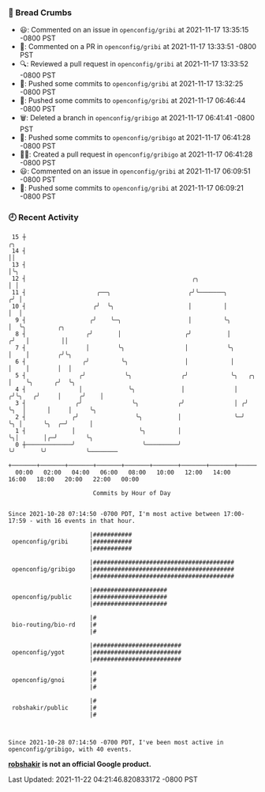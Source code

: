 ### 🍞 Bread Crumbs

 * 😃: Commented on an issue in `openconfig/gribi` at 2021-11-17 13:35:15 -0800 PST
 * 💬: Commented on a PR in  `openconfig/gribi` at 2021-11-17 13:33:51 -0800 PST
 * 🔍: Reviewed a pull request in  `openconfig/gribi` at 2021-11-17 13:33:52 -0800 PST
 * 🚢: Pushed some commits to `openconfig/gribi` at 2021-11-17 13:32:25 -0800 PST
 * 🚢: Pushed some commits to `openconfig/gribi` at 2021-11-17 06:46:44 -0800 PST
 * 🗑: Deleted a branch in `openconfig/gribigo` at 2021-11-17 06:41:41 -0800 PST
 * 🚢: Pushed some commits to `openconfig/gribigo` at 2021-11-17 06:41:28 -0800 PST
 * ✍🏼: Created a pull request in `openconfig/gribigo` at 2021-11-17 06:41:28 -0800 PST
 * 😃: Commented on an issue in `openconfig/gribi` at 2021-11-17 06:09:51 -0800 PST
 * 🚢: Pushed some commits to `openconfig/gribi` at 2021-11-17 06:09:21 -0800 PST

### 🕘 Recent Activity
```
 15 ┼                                                                        ╭╮
 14 ┤                                                                        ││
 13 ┤                                                                        │╰╮
 12 ┤                                               ╭╮                       │ │
 11 ┤                    ╭──╮                      ╭╯╰───────╮              ╭╯ │
 10 ┤                   ╭╯  ╰╮                     │         │              │  │
  9 ┤                  ╭╯    ╰─╮                   │         ╰╮             │  ╰╮         ╭╮
  8 ┤                 ╭╯       │                  ╭╯          │            ╭╯   │         ││
  7 ┤                 │        ╰╮                 │           ╰╮           │    │        ╭╯╰╮
  6 ┤                ╭╯         ╰╮                │            │           │    │        │  │
  5 ┤               ╭╯           ╰╮              ╭╯            ╰╮   ╭╮     │    ╰╮      ╭╯  ╰╮
  4 ┤               │             ╰╮             │              │  ╭╯╰╮   ╭╯     │     ╭╯    │
  3 ┤              ╭╯              ╰╮           ╭╯              │ ╭╯  ╰╮  │      │     │     ╰╮
  2 ┤             ╭╯                ╰╮          │               ╰─╯    ╰╮ │      ╰╮  ╭─╯      │
  1 ┤             │                  ╰╮         │                       ╰╮│       │╭─╯        ╰╮
  0 ┼─────────────╯                   ╰─────────╯                        ╰╯       ╰╯           ╰────────
    +───────+───────+───────+───────+───────+───────+───────+───────+───────+───────+───────+───────+────
  00:00   02:00   04:00   06:00   08:00   10:00   12:00   14:00   16:00   18:00   20:00   22:00   00:00   

						Commits by Hour of Day


Since 2021-10-28 07:14:50 -0700 PDT, I'm most active between 17:00-17:59 - with 16 events in that hour.

```



```
                       |###########
 openconfig/gribi      |###########
                       |###########

                       |########################################
 openconfig/gribigo    |########################################
                       |########################################

                       |#####################
 openconfig/public     |#####################
                       |#####################

                       |#
 bio-routing/bio-rd    |#
                       |#

                       |#########################
 openconfig/ygot       |#########################
                       |#########################

                       |#
 openconfig/gnoi       |#
                       |#

                       |#
 robshakir/public      |#
                       |#



Since 2021-10-28 07:14:50 -0700 PDT, I've been most active in openconfig/gribigo, with 40 events.

```
**[robshakir](mailto:robjs@google.com) is not an official Google product.**  


Last Updated: 2021-11-22 04:21:46.820833172 -0800 PST
